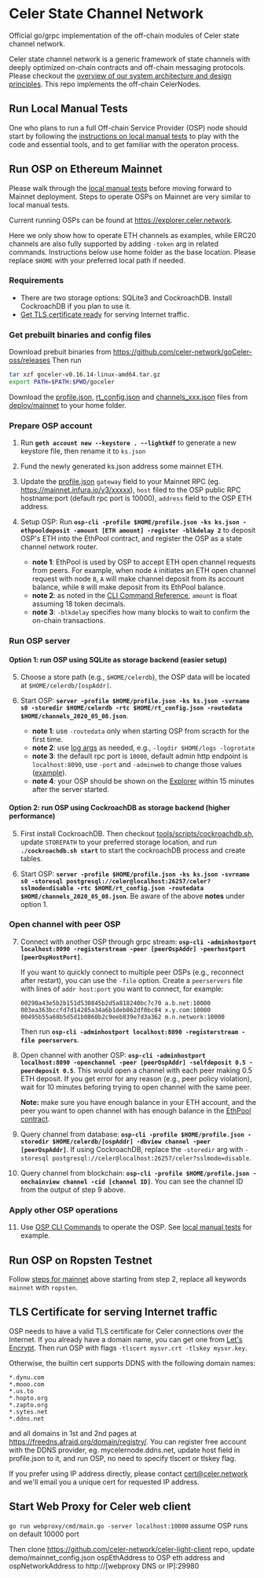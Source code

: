 # Celer State Channel Network
Official go/grpc implementation of the off-chain modules of Celer state channel network.

Celer state channel network is a generic framework of state channels with deeply optimized on-chain contracts and off-chain messaging protocols. Please checkout the [overview of our system architecture and design principles](https://www.celer.network/docs/celercore/channel/overview.html). This repo implements the off-chain CelerNodes.

## Run Local Manual Tests

One who plans to run a full Off-chain Service Provider (OSP) node should start by following the [instructions on local manual tests](./test/manual/README.md) to play with the code and essential tools, and to get familiar with the operaton process.

## Run OSP on Ethereum Mainnet

Please walk through the [local manual tests](./test/manual/README.md) before moving forward to Mainnet deployment. Steps to operate OSPs on Mainnet are very similar to local manual tests.

Current running OSPs can be found at https://explorer.celer.network.

Here we only show how to operate ETH channels as examples, while ERC20 channels are also fully supported by adding `-token` arg in related commands. Instructions below use home folder as the base location. Please replace `$HOME` with your preferred local path if needed.

### Requirements
- There are two storage options: SQLite3 and CockroachDB. Install CockroachDB if you plan to use it.
- [Get TLS certificate ready](#tls-certificate-for-serving-internet-traffic) for serving Internet traffic.

### Get prebuilt binaries and config files
Download prebuit binaries from https://github.com/celer-network/goCeler-oss/releases
Then run
```bash
tar xzf goceler-v0.16.14-linux-amd64.tar.gz
export PATH=$PATH:$PWD/goceler
```
Download the [profile.json](./deploy/mainnet/profile.json), [rt_config.json](./deploy/mainnet/rt_config.json) and [channels_xxx.json](./deploy/mainnet/channels_2020_05_08.json) files from [deploy/mainnet](./deploy/mainnet/) to your home folder.

### Prepare OSP account
1. Run **`geth account new --keystore . --lightkdf`** to generate a new keystore file, then rename it to `ks.json`

2. Fund the newly generated ks.json address some mainnet ETH.

3. Update the [profile.json](./deploy/mainnet/profile.json) `gateway` field to your Mainnet RPC (eg. https://mainnet.infura.io/v3/xxxxx), `host` filed to the OSP public RPC hostname:port (default rpc port is 10000), `address` field to the OSP ETH address.

4. Setup OSP: Run **`osp-cli -profile $HOME/profile.json -ks ks.json -ethpooldeposit -amount [ETH amount] -register -blkdelay 2`** to deposit OSP's ETH into the EthPool contract, and register the OSP as a state channel network router.
   - **note 1**: EthPool is used by OSP to accept ETH open channel requests from peers. For example, when node `A` initiates an ETH open channel request with node `B`, `A` will make channel deposit from its account balance, while `B` will make deposit from its EthPool balance.
   - **note 2**: as noted in the [CLI Command Reference](./tools/osp-cli/README.md), `amount` is float assuming 18 token decimals.
   - **note 3**: `-blkdelay` specifies how many blocks to wait to confirm the on-chain transactions.

### Run OSP server
#### Option 1: run OSP using SQLite as storage backend (easier setup)
5. Choose a store path (e.g., `$HOME/celerdb`), the OSP data will be located at `$HOME/celerdb/[ospAddr]`.

6. Start OSP: **`server -profile $HOME/profile.json -ks ks.json -svrname s0 -storedir $HOME/celerdb -rtc $HOME/rt_config.json -routedata $HOME/channels_2020_05_08.json`**.
   - **note 1**: use `-routedata` only when starting OSP from scracth for the first time.
   - **note 2**: use [log args](https://github.com/celer-network/goutils/blob/v0.1.13/log/log.go) as needed, e.g., `-logdir $HOME/logs -logrotate`
   - **note 3**: the default rpc port is `10000`, default admin http endpoint is `localhost:8090`, use `-port` and `-adminweb` to change those values ([example](./test/manual/run_osp.sh)).
   - **note 4**: your OSP should be shown on the [Explorer](https://explorer.celer.network) within 15 minutes after the server started.

#### Option 2: run OSP using CockroachDB as storage backend (higher performance)
5. First install CockroachDB. Then checkout [tools/scripts/cockroachdb.sh](./tools/scripts/cockroachdb.sh), update `STOREPATH` to your preferred storage location, and run **`./cockroachdb.sh start`** to start the cockroachDB process and create tables.

6. Start OSP: **`server -profile $HOME/profile.json -ks ks.json -svrname s0 -storesql postgresql://celer@localhost:26257/celer?sslmode=disable -rtc $HOME/rt_config.json -routedata $HOME/channels_2020_05_08.json`**. Be aware of the above **notes** under option 1.

### Open channel with peer OSP
7. Connect with another OSP through grpc stream: **`osp-cli -adminhostport localhost:8090 -registerstream -peer [peerOspAddr] -peerhostport [peerOspHostPort]`**.

   If you want to quickly connect to multiple peer OSPs (e.g., reconnect after restart), you can use the `-file` option. Create a `peerservers` file with lines of `addr host:port` you want to connect, for example:
   ```
   00290a43e5b2b151d530845b2d5a818240bc7c70 a.b.net:10000
   003ea363bccfd7d14285a34a6b1deb862df0bc84 x.y.com:10000
   00495b55a68b5d5d1b0860b2c9eeb839e7d3a362 m.n.network:10000
   ```
   Then run **`osp-cli -adminhostport localhost:8090 -registerstream -file peerservers`**.

8. Open channel with another OSP: **`osp-cli -adminhostport localhost:8090 -openchannel -peer [peerOspAddr] -selfdeposit 0.5 -peerdeposit 0.5`**. This would open a channel with each peer making 0.5 ETH deposit. If you get error for any reason (e.g., peer policy violation), wait for 10 minutes beforing trying to open channel with the same peer.

   **Note:** make sure you have enough balance in your ETH account, and the peer you want to open channel with has enough balance in the [EthPool contract](https://etherscan.io/token/0x44e081cac2406a4efe165178c2a4d77f7a7854d4#balances).

9. Query channel from database: **`osp-cli -profile $HOME/profile.json -storedir $HOME/celerdb/[ospAddr] -dbview channel -peer [peerOspAddr]`**. If using CockroachDB, replace the `-storedir` arg with `-storesql postgresql://celer@localhost:26257/celer?sslmode=disable`.

10. Query channel from blockchain: **`osp-cli -profile $HOME/profile.json -onchainview channel -cid [channel ID]`**. You can see the channel ID from the output of step 9 above.

### Apply other OSP operations
11. Use [OSP CLI Commands](./tools/osp-cli/README.md) to operate the OSP. See [local manual tests](./test/manual/README.md) for example.

## Run OSP on Ropsten Testnet

Follow [steps for mainnet](#run-osp-on-ethereum-mainnet) above starting from step 2, replace all keywords `mainnet` with `ropsten`.

## TLS Certificate for serving Internet traffic
OSP needs to have a valid TLS certificate for Celer connections over the Internet. If you already have a domain name, you can get one from [Let's Encrypt](https://letsencrypt.org/). Then run OSP with flags `-tlscert mysvr.crt -tlskey mysvr.key`.

Otherwise, the builtin cert supports DDNS with the following domain names:
```
*.dynu.com
*.mooo.com
*.us.to
*.hopto.org
*.zapto.org
*.sytes.net
*.ddns.net
```
and all domains in 1st and 2nd pages at https://freedns.afraid.org/domain/registry/. You can register free account with the DDNS provider, eg. mycelernode.ddns.net, update host field in profile.json to it, and run OSP, no need to specify tlscert or tlskey flag.

If you prefer using IP address directly, please contact cert@celer.network and we'll email you a unique cert for requested IP address.

## Start Web Proxy for Celer web client
`go run webproxy/cmd/main.go -server localhost:10000` assume OSP runs on default 10000 port

Then clone https://github.com/celer-network/celer-light-client repo, update demo/mainnet_config.json ospEthAddress to OSP eth address and ospNetworkAddress to http://[webproxy DNS or IP]:29980
